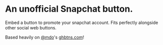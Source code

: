 # An unofficial Snapchat button.

Embed a button to promote your snapchat account. Fits perfectly alongside other social web buttons.

Based heavily on [@mdo](https://github.com/mdo)'s [ghbtns.com](https://github.com/mdo/github-buttons)!

